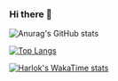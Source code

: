 ### Hi there 👋

![Anurag's GitHub stats](https://github-readme-stats.vercel.app/api?username=ElectRICdll&show_icons=true&theme=radical&locale=cn)

[![Top Langs](https://github-readme-stats.vercel.app/api/top-langs/?username=ElectRICdll&layout=donut&locale=cn)](https://github.com/anuraghazra/github-readme-stats)

[![Harlok's WakaTime stats](https://github-readme-stats.vercel.app/api/wakatime?username=ffflabs)](https://github.com/anuraghazra/github-readme-stats)
